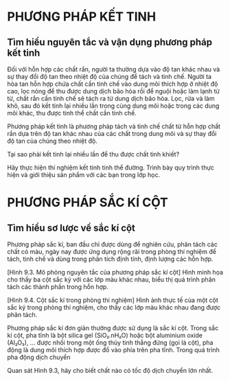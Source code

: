 # PHƯƠNG PHÁP KẾT TINH

## Tìm hiểu nguyên tắc và vận dụng phương pháp kết tinh

Đối với hỗn hợp các chất rắn, người ta thường dựa vào độ tan khác nhau và sự thay đổi độ tan theo nhiệt độ của chúng để tách và tinh chế. Người ta hòa tan hỗn hợp chứa chất cần tinh chế vào dung môi thích hợp ở nhiệt độ cao, lọc nóng để thu được dung dịch bão hòa rồi để nguội hoặc làm lạnh từ từ, chất rắn cần tinh chế sẽ tách ra từ dung dịch bão hòa. Lọc, rửa và làm khô, sau đó kết tinh lại nhiều lần trong cùng dung môi hoặc trong các dung môi khác, thu được tinh thể chất cần tinh chế.

Phương pháp kết tinh là phương pháp tách và tinh chế chất từ hỗn hợp chất rắn dựa trên độ tan khác nhau của các chất trong dung môi và sự thay đổi độ tan của chúng theo nhiệt độ.

Tại sao phải kết tinh lại nhiều lần để thu được chất tinh khiết?

Hãy thực hiện thí nghiệm kết tinh tinh thể đường. Trình bày quy trình thực hiện và giới thiệu sản phẩm với các bạn trong lớp học.

# PHƯƠNG PHÁP SẮC KÍ CỘT

## Tìm hiểu sơ lược về sắc kí cột

Phương pháp sắc kí, ban đầu chỉ được dùng để nghiên cứu, phân tách các chất có màu, ngày nay được ứng dụng rộng rãi trong phòng thí nghiệm để tách, tinh chế và dùng trong phân tích định tính, định lượng các hỗn hợp.

[Hình 9.3. Mô phỏng nguyên tắc của phương pháp sắc kí cột]
Hình minh họa cho thấy ba cột sắc ký với các lớp màu khác nhau, biểu thị quá trình phân tách các thành phần trong hỗn hợp.

[Hình 9.4. Cột sắc kí trong phòng thí nghiệm]
Hình ảnh thực tế của một cột sắc ký trong phòng thí nghiệm, cho thấy các lớp màu khác nhau đang được phân tách.

Phương pháp sắc kí đơn giản thường được sử dụng là sắc kí cột. Trong sắc kí cột, pha tĩnh là bột silica gel (SiO₂.nH₂O) hoặc bột aluminium oxide (Al₂O₃), ... được nhồi trong một ống thủy tinh thẳng đứng (gọi là cột), pha động là dung môi thích hợp được đổ vào phía trên pha tĩnh. Trong quá trình pha động dịch chuyển

Quan sát Hình 9.3, hãy cho biết chất nào có tốc độ dịch chuyển lớn nhất.